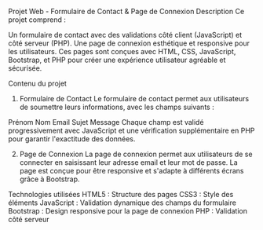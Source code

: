 Projet Web - Formulaire de Contact & Page de Connexion
Description
Ce projet comprend :

Un formulaire de contact avec des validations côté client (JavaScript) et côté serveur (PHP).
Une page de connexion esthétique et responsive pour les utilisateurs.
Ces pages sont conçues avec HTML, CSS, JavaScript, Bootstrap, et PHP pour créer une expérience utilisateur agréable et sécurisée.

Contenu du projet
1. Formulaire de Contact
Le formulaire de contact permet aux utilisateurs de soumettre leurs informations, avec les champs suivants :

Prénom
Nom
Email
Sujet
Message
Chaque champ est validé progressivement avec JavaScript et une vérification supplémentaire en PHP pour garantir l'exactitude des données.

2. Page de Connexion
La page de connexion permet aux utilisateurs de se connecter en saisissant leur adresse email et leur mot de passe. La page est conçue pour être responsive et s'adapte à différents écrans grâce à Bootstrap.



Technologies utilisées
HTML5 : Structure des pages
CSS3 : Style des éléments
JavaScript : Validation dynamique des champs du formulaire
Bootstrap : Design responsive pour la page de connexion
PHP : Validation côté serveur
